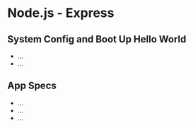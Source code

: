# Node.js - Express

## System Config and Boot Up Hello World

- ...
- ...

## App Specs

- ...
- ...
- ...